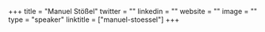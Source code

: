 +++
title = "Manuel Stößel"
twitter = ""
linkedin = ""
website = ""
image = ""
type = "speaker"
linktitle = ["manuel-stoessel"]
+++

